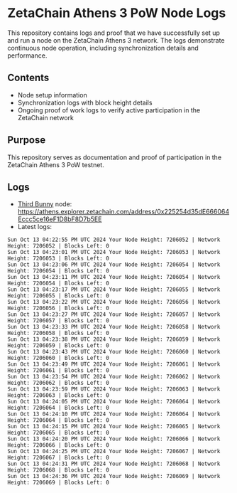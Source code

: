 # ZetaChain Athens 3 PoW Node Logs
This repository contains logs and proof that we have successfully set up and run a node on the ZetaChain Athens 3 network. The logs demonstrate continuous node operation, including synchronization details and performance.

## Contents
- Node setup information
- Synchronization logs with block height details
- Ongoing proof of work logs to verify active participation in the ZetaChain network

## Purpose
This repository serves as documentation and proof of participation in the ZetaChain Athens 3 PoW testnet.

## Logs

- [Third Bunny](https://thirdbunny.xyz/) node: https://athens.explorer.zetachain.com/address/0x225254d35dE666064Eccc5ce16eF1D8bF8D7b5EE
- Latest logs:
```
Sun Oct 13 04:22:55 PM UTC 2024 Your Node Height: 7206052 | Network Height: 7206052 | Blocks Left: 0
Sun Oct 13 04:23:01 PM UTC 2024 Your Node Height: 7206053 | Network Height: 7206053 | Blocks Left: 0
Sun Oct 13 04:23:06 PM UTC 2024 Your Node Height: 7206054 | Network Height: 7206054 | Blocks Left: 0
Sun Oct 13 04:23:11 PM UTC 2024 Your Node Height: 7206054 | Network Height: 7206054 | Blocks Left: 0
Sun Oct 13 04:23:17 PM UTC 2024 Your Node Height: 7206055 | Network Height: 7206055 | Blocks Left: 0
Sun Oct 13 04:23:22 PM UTC 2024 Your Node Height: 7206056 | Network Height: 7206056 | Blocks Left: 0
Sun Oct 13 04:23:27 PM UTC 2024 Your Node Height: 7206057 | Network Height: 7206057 | Blocks Left: 0
Sun Oct 13 04:23:33 PM UTC 2024 Your Node Height: 7206058 | Network Height: 7206058 | Blocks Left: 0
Sun Oct 13 04:23:38 PM UTC 2024 Your Node Height: 7206059 | Network Height: 7206059 | Blocks Left: 0
Sun Oct 13 04:23:43 PM UTC 2024 Your Node Height: 7206060 | Network Height: 7206060 | Blocks Left: 0
Sun Oct 13 04:23:49 PM UTC 2024 Your Node Height: 7206061 | Network Height: 7206061 | Blocks Left: 0
Sun Oct 13 04:23:54 PM UTC 2024 Your Node Height: 7206062 | Network Height: 7206062 | Blocks Left: 0
Sun Oct 13 04:23:59 PM UTC 2024 Your Node Height: 7206063 | Network Height: 7206063 | Blocks Left: 0
Sun Oct 13 04:24:05 PM UTC 2024 Your Node Height: 7206064 | Network Height: 7206064 | Blocks Left: 0
Sun Oct 13 04:24:10 PM UTC 2024 Your Node Height: 7206064 | Network Height: 7206064 | Blocks Left: 0
Sun Oct 13 04:24:15 PM UTC 2024 Your Node Height: 7206065 | Network Height: 7206065 | Blocks Left: 0
Sun Oct 13 04:24:20 PM UTC 2024 Your Node Height: 7206066 | Network Height: 7206066 | Blocks Left: 0
Sun Oct 13 04:24:25 PM UTC 2024 Your Node Height: 7206067 | Network Height: 7206067 | Blocks Left: 0
Sun Oct 13 04:24:31 PM UTC 2024 Your Node Height: 7206068 | Network Height: 7206068 | Blocks Left: 0
Sun Oct 13 04:24:36 PM UTC 2024 Your Node Height: 7206069 | Network Height: 7206069 | Blocks Left: 0
```
